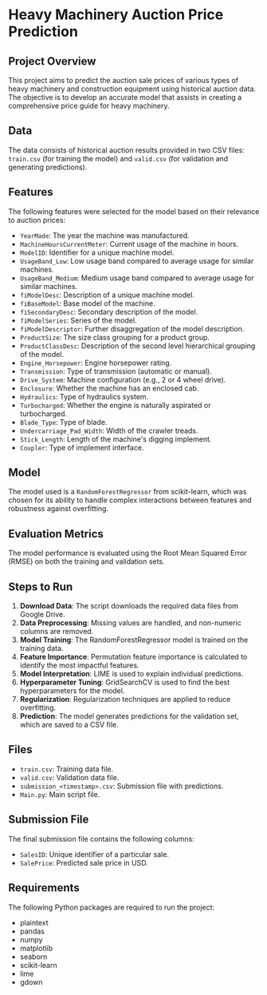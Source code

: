 # Heavy Machinery Auction Price Prediction

## Project Overview

This project aims to predict the auction sale prices of various types of heavy machinery and construction equipment using historical auction data. The objective is to develop an accurate model that assists in creating a comprehensive price guide for heavy machinery.

## Data

The data consists of historical auction results provided in two CSV files: `train.csv` (for training the model) and `valid.csv` (for validation and generating predictions).

## Features

The following features were selected for the model based on their relevance to auction prices:
- `YearMade`: The year the machine was manufactured.
- `MachineHoursCurrentMeter`: Current usage of the machine in hours.
- `ModelID`: Identifier for a unique machine model.
- `UsageBand_Low`: Low usage band compared to average usage for similar machines.
- `UsageBand_Medium`: Medium usage band compared to average usage for similar machines.
- `fiModelDesc`: Description of a unique machine model.
- `fiBaseModel`: Base model of the machine.
- `fiSecondaryDesc`: Secondary description of the model.
- `fiModelSeries`: Series of the model.
- `fiModelDescriptor`: Further disaggregation of the model description.
- `ProductSize`: The size class grouping for a product group.
- `ProductClassDesc`: Description of the second level hierarchical grouping of the model.
- `Engine_Horsepower`: Engine horsepower rating.
- `Transmission`: Type of transmission (automatic or manual).
- `Drive_System`: Machine configuration (e.g., 2 or 4 wheel drive).
- `Enclosure`: Whether the machine has an enclosed cab.
- `Hydraulics`: Type of hydraulics system.
- `Turbocharged`: Whether the engine is naturally aspirated or turbocharged.
- `Blade_Type`: Type of blade.
- `Undercarriage_Pad_Width`: Width of the crawler treads.
- `Stick_Length`: Length of the machine's digging implement.
- `Coupler`: Type of implement interface.

## Model

The model used is a `RandomForestRegressor` from scikit-learn, which was chosen for its ability to handle complex interactions between features and robustness against overfitting.

## Evaluation Metrics

The model performance is evaluated using the Root Mean Squared Error (RMSE) on both the training and validation sets.

## Steps to Run

1. **Download Data**: The script downloads the required data files from Google Drive.
2. **Data Preprocessing**: Missing values are handled, and non-numeric columns are removed.
3. **Model Training**: The RandomForestRegressor model is trained on the training data.
4. **Feature Importance**: Permutation feature importance is calculated to identify the most impactful features.
5. **Model Interpretation**: LIME is used to explain individual predictions.
6. **Hyperparameter Tuning**: GridSearchCV is used to find the best hyperparameters for the model.
7. **Regularization**: Regularization techniques are applied to reduce overfitting.
8. **Prediction**: The model generates predictions for the validation set, which are saved to a CSV file.

## Files

- `train.csv`: Training data file.
- `valid.csv`: Validation data file.
- `submission_<timestamp>.csv`: Submission file with predictions.
- `Main.py`: Main script file.

## Submission File

The final submission file contains the following columns:
- `SalesID`: Unique identifier of a particular sale.
- `SalePrice`: Predicted sale price in USD.

## Requirements

The following Python packages are required to run the project:

- plaintext
- pandas
- numpy
- matplotlib
- seaborn
- scikit-learn
- lime
- gdown
